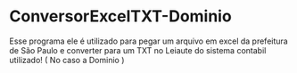 # ConversorExcelTXT-Dominio
Esse programa ele é utilizado para pegar um arquivo em excel da prefeitura de São Paulo e converter para um TXT no Leiaute do sistema contabil utilizado! ( No caso a Dominio )
